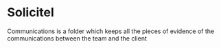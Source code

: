 # Solicitel
Communications is a folder which keeps all the pieces of evidence of the communications
between the team and the client
